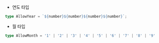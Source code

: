 - 연도 타입
```ts
type AllowYear = `${number}${number}${number}${number}`;
```
-  월 타입
```ts
type AllowMonth = '1' | '2' | '3' | '4' | '5' | '6' | '7' | '8' | '9' | '10' | '11' | '12';
```

